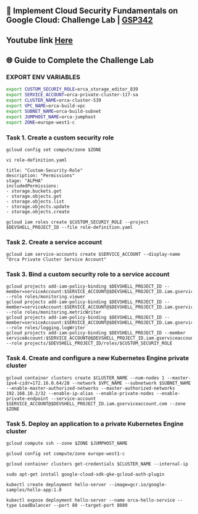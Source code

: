## 🚀 Implement Cloud Security Fundamentals on Google Cloud: Challenge Lab | [GSP342](https://www.cloudskillsboost.google/catalog_lab/3123)

## Youtube link [Here]()

## 🌐 **Guide to Complete the Challenge Lab**

### EXPORT ENV VARIABLES ###
```bash
export CUSTOM_SECURIY_ROLE=orca_storage_editor_839
export SERVICE_ACCOUNT=orca-private-cluster-117-sa
export CLUSTER_NAME=orca-cluster-539
export VPC_NAME=orca-build-vpc
export SUBNET_NAME=orca-build-subnet
export JUMPHOST_NAME=orca-jumphost
export ZONE=europe-west1-c
```

### Task 1. Create a custom security role ###
```
gcloud config set compute/zone $ZONE
```
```
vi role-definition.yaml
```
```
title: "Custom-Security-Role"
description: "Permissions"
stage: "ALPHA"
includedPermissions:
- storage.buckets.get
- storage.objects.get
- storage.objects.list
- storage.objects.update
- storage.objects.create
```
```
gcloud iam roles create $CUSTOM_SECURIY_ROLE --project $DEVSHELL_PROJECT_ID --file role-definition.yaml
```

### Task 2. Create a service account ###
```
gcloud iam service-accounts create $SERVICE_ACCOUNT --display-name "Orca Private Cluster Service Account"
```
### Task 3. Bind a custom security role to a service account ###
```
gcloud projects add-iam-policy-binding $DEVSHELL_PROJECT_ID --member=serviceAccount:$SERVICE_ACCOUNT@$DEVSHELL_PROJECT_ID.iam.gserviceaccount.com --role roles/monitoring.viewer
gcloud projects add-iam-policy-binding $DEVSHELL_PROJECT_ID --member=serviceAccount:$SERVICE_ACCOUNT@$DEVSHELL_PROJECT_ID.iam.gserviceaccount.com --role roles/monitoring.metricWriter
gcloud projects add-iam-policy-binding $DEVSHELL_PROJECT_ID --member=serviceAccount:$SERVICE_ACCOUNT@$DEVSHELL_PROJECT_ID.iam.gserviceaccount.com --role roles/logging.logWriter
gcloud projects add-iam-policy-binding $DEVSHELL_PROJECT_ID --member serviceAccount:$SERVICE_ACCOUNT@$DEVSHELL_PROJECT_ID.iam.gserviceaccount.com --role projects/$DEVSHELL_PROJECT_ID/roles/$CUSTOM_SECURIY_ROLE
```

### Task 4. Create and configure a new Kubernetes Engine private cluster ###
```
gcloud container clusters create $CLUSTER_NAME --num-nodes 1 --master-ipv4-cidr=172.16.0.64/28 --network $VPC_NAME --subnetwork $SUBNET_NAME --enable-master-authorized-networks --master-authorized-networks 192.168.10.2/32 --enable-ip-alias --enable-private-nodes --enable-private-endpoint --service-account $SERVICE_ACCOUNT@$DEVSHELL_PROJECT_ID.iam.gserviceaccount.com --zone $ZONE

```

### Task 5. Deploy an application to a private Kubernetes Engine cluster ###
```
gcloud compute ssh --zone $ZONE $JUMPHOST_NAME
```
```
gcloud config set compute/zone europe-west1-c
```
```
gcloud container clusters get-credentials $CLUSTER_NAME --internal-ip
```
```
sudo apt-get install google-cloud-sdk-gke-gcloud-auth-plugin
```
```
kubectl create deployment hello-server --image=gcr.io/google-samples/hello-app:1.0
```
```
kubectl expose deployment hello-server --name orca-hello-service --type LoadBalancer --port 80 --target-port 8080
```

